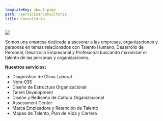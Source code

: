 ```yaml
---
templateKey: about-page
path: /servicios/consultoria
title: Consultoría
---
```

![](/img/desk-5020801__340.jpg)

Somos una empresa dedicada a asesorar a las empresas, organizaciones y personas en temas relacionados con Talento Humano, Desarrollo de Personal, Desarrollo Empresarial y Profesional buscando maximizar el talento de las personas y organizaciones.

**N﻿uestros servicios:**

* Diagnóstico de Clima Laboral
* Nom-035
* Diseño de Estructura Organizacional
* Talent Development
* Diseño y Rediseño de Cultura Organizacional
* Assessment Center
* Marca Empleadora y Retención de Talento
* Mapeo de Talento, Plan de Vida y Carrera